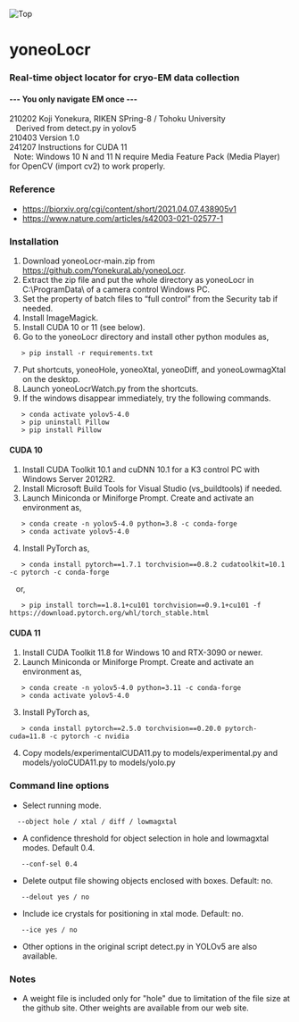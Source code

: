 ![Top](yoneo.ico)
# yoneoLocr
### Real-time object locator for cryo-EM data collection
#### --- You only navigate EM once ---
210202 Koji Yonekura, RIKEN SPring-8 / Tohoku University<BR>
&nbsp;&nbsp;&nbsp;Derived from detect.py in yolov5<BR>
210403 Version 1.0<BR>
241207 Instructions for CUDA 11<BR>
&nbsp;&nbsp;Note: Windows 10 N and 11 N require Media Feature Pack (Media Player) for OpenCV (import cv2) to work properly.
### Reference
* https://biorxiv.org/cgi/content/short/2021.04.07.438905v1
* https://www.nature.com/articles/s42003-021-02577-1
### Installation
1. Download yoneoLocr-main.zip from https://github.com/YonekuraLab/yoneoLocr.
2.	Extract the zip file and put the whole directory as yoneoLocr in C:\ProgramData\ of a camera control Windows PC.
3.	Set the property of batch files to “full control” from the Security tab if needed.
4.	Install ImageMagick.
5.	Install CUDA 10 or 11 (see below).
6.	Go to the yoneoLocr directory and install other python modules as,
```
   > pip install -r requirements.txt
```
7. Put shortcuts, yoneoHole, yoneoXtal, yoneoDiff, and yoneoLowmagXtal on the desktop.
8. Launch yoneoLocrWatch.py from the shortcuts.
9. If the windows disappear immediately, try the following commands.
```
   > conda activate yolov5-4.0
   > pip uninstall Pillow
   > pip install Pillow
```
#### CUDA 10
1. Install CUDA Toolkit 10.1 and cuDNN 10.1 for a K3 control PC with Windows Server 2012R2.
2. Install Microsoft Build Tools for Visual Studio (vs_buildtools) if needed.
3. Launch Miniconda or Miniforge Prompt. Create and activate an environment as,
```
   > conda create -n yolov5-4.0 python=3.8 -c conda-forge
   > conda activate yolov5-4.0
```
4. Install PyTorch as,
```
   > conda install pytorch==1.7.1 torchvision==0.8.2 cudatoolkit=10.1 -c pytorch -c conda-forge
```
&nbsp;&nbsp;&nbsp;or,
```
   > pip install torch==1.8.1+cu101 torchvision==0.9.1+cu101 -f https://download.pytorch.org/whl/torch_stable.html
```
#### CUDA 11
1. Install CUDA Toolkit 11.8 for Windows 10 and RTX-3090 or newer.
2. Launch Miniconda or Miniforge Prompt. Create and activate an environment as,
```
   > conda create -n yolov5-4.0 python=3.11 -c conda-forge
   > conda activate yolov5-4.0
```
3. Install PyTorch as,
```
   > conda install pytorch==2.5.0 torchvision==0.20.0 pytorch-cuda=11.8 -c pytorch -c nvidia
```
4. Copy models/experimentalCUDA11.py to models/experimental.py and models/yoloCUDA11.py to models/yolo.py

### Command line options
* Select running mode.
 ```
   --object hole / xtal / diff / lowmagxtal
```
* A confidence threshold for object selection in hole and lowmagxtal modes. Default 0.4.
```
   --conf-sel 0.4
```
* Delete output file showing objects enclosed with boxes. Default: no.
```
   --delout yes / no
```
* Include ice crystals for positioning in xtal mode. Default: no.
```
   --ice yes / no
```
* Other options in the original script detect.py in YOLOv5 are also available.
### Notes
* A weight file is included only for "hole" due to limitation of the file size at the github site. Other weights are available from our web site.
